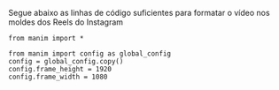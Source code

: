 Segue abaixo as linhas de código suficientes para formatar o vídeo nos moldes dos Reels do Instagram
```
from manim import *

from manim import config as global_config
config = global_config.copy()
config.frame_height = 1920
config.frame_width = 1080
```
